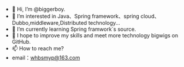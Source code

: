- 👋 Hi, I’m @biggerboy.
- 👀 I’m interested in Java、Spring framework、spring cloud、Dubbo,middleware,Distributed technology...
- 🌱 I’m currently learning Spring framwork`s source.
- 💞️ I hope to improve my skills and meet more technology bigwigs on GitHub.
- 📫 How to reach me?
- email：whbsmyp@163.com

<!---
biggerboy/biggerboy is a ✨ special ✨ repository because its `README.md` (this file) appears on your GitHub profile.
You can click the Preview link to take a look at your changes.
--->
